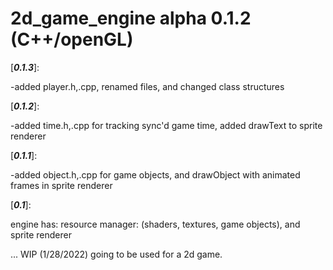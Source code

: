 # 2d_game_engine alpha 0.1.2 (C++/openGL)

[___0.1.3___]:

  -added player.h,.cpp, renamed files, and changed class structures

[___0.1.2___]:

  -added time.h,.cpp for tracking sync'd game time, added drawText to sprite renderer

[___0.1.1___]:

  -added object.h,.cpp for game objects, and drawObject with animated frames in sprite renderer

[___0.1___]:

engine has:
  resource manager: (shaders, textures, game objects),
  and sprite renderer

... WIP (1/28/2022) going to be used for a 2d game.
